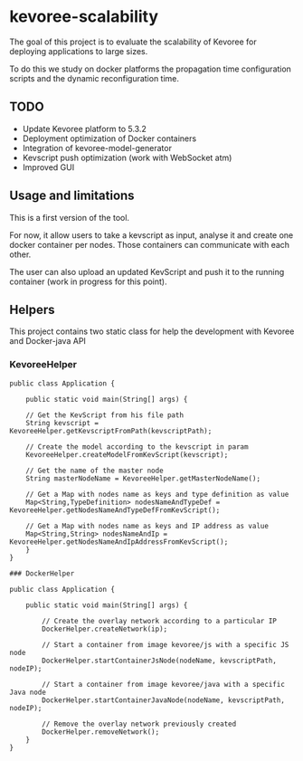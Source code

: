 # kevoree-scalability

The goal of this project is to evaluate the scalability of Kevoree for deploying applications to large sizes. 

To do this we study on docker platforms the propagation time configuration scripts and the dynamic reconfiguration time.


## TODO

  * Update Kevoree platform to 5.3.2
  * Deployment optimization of Docker containers
  * Integration of kevoree-model-generator
  * Kevscript push optimization (work with WebSocket atm)
  * Improved GUI


## Usage and limitations

This is a first version of the tool.

For now, it allow users to take a kevscript as input, analyse it and create one docker container per nodes. Those containers can communicate with each other.

The user can also upload an updated KevScript and push it to the running container (work in progress for this point).


## Helpers

This project contains two static class for help the development with Kevoree and Docker-java API

### KevoreeHelper

	public class Application {
	
	    public static void main(String[] args) {
	    
		// Get the KevScript from his file path 
		String kevscript = KevoreeHelper.getKevscriptFromPath(kevscriptPath);
		
		// Create the model according to the kevscript in param
		KevoreeHelper.createModelFromKevScript(kevscript);
		
		// Get the name of the master node
		String masterNodeName = KevoreeHelper.getMasterNodeName();
		
		// Get a Map with nodes name as keys and type definition as value
		Map<String,TypeDefinition> nodesNameAndTypeDef = KevoreeHelper.getNodesNameAndTypeDefFromKevScript();
		
		// Get a Map with nodes name as keys and IP address as value
		Map<String,String> nodesNameAndIp = KevoreeHelper.getNodesNameAndIpAddressFromKevScript();
	    }
	}
	
	### DockerHelper

	public class Application {
	
	    public static void main(String[] args) {
	
    		// Create the overlay network according to a particular IP
    		DockerHelper.createNetwork(ip);
    		
    		// Start a container from image kevoree/js with a specific JS node
    		DockerHelper.startContainerJsNode(nodeName, kevscriptPath, nodeIP);
    		
    		// Start a container from image kevoree/java with a specific Java node
    		DockerHelper.startContainerJavaNode(nodeName, kevscriptPath, nodeIP);
    		
    		// Remove the overlay network previously created
    		DockerHelper.removeNetwork();
	    }
	}
